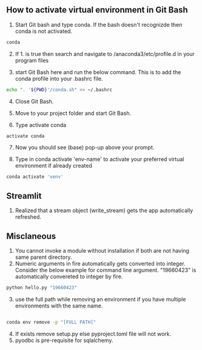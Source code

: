 ## How to activate virtual environment in Git Bash

1. Start Git bash and type conda. If the bash doesn't recognizde then conda is not activated.

```bash
conda
```
2. If 1. is true then search and navigate to /anaconda3/etc/profile.d in your program files

3. start Git Bash here and run the below command. This is to add the conda profile into your .bashrc file.

```bash
echo ". '${PWD}'/conda.sh" >> ~/.bashrc
```
4. Close Git Bash.

5. Move to your project folder and start Git Bash.

6. Type activate conda

```bash
activate conda
```
7. Now you should see (base) pop-up above your prompt.

8. Type in conda activate 'env-name' to activate your preferred virtual environment if already created

```bash
conda activate 'venv'
```

## Streamlit

1. Realized that a stream object (write_stream) gets the app automatically refreshed.

## Misclaneous

1. You cannot invoke a module without installation if both are not having same parent directory.
2. Numeric arguments in fire automatically gets converted into integer. Consider the below example for command line argument. "19660423" is automatically convereted to integer by fire.

```bash
python hello.py "19660423"

```
3. use the full path while removing an environment if you have multiple environments with the same name.

```bash

conda env remove -p "[FULL PATH]"

```
4. If exists remove setup.py else pyproject.toml file will not work.
5. pyodbc is pre-requisite for sqlalchemy.



